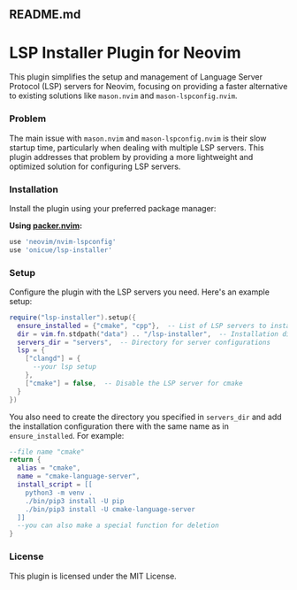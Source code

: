 ## README.md

# LSP Installer Plugin for Neovim

This plugin simplifies the setup and management of Language Server Protocol (LSP) servers for Neovim, focusing on providing a faster alternative to existing solutions like `mason.nvim` and `mason-lspconfig.nvim`. 

### Problem

The main issue with `mason.nvim` and `mason-lspconfig.nvim` is their slow startup time, particularly when dealing with multiple LSP servers. This plugin addresses that problem by providing a more lightweight and optimized solution for configuring LSP servers.

### Installation

Install the plugin using your preferred package manager:

**Using [packer.nvim](https://github.com/wbthomason/packer.nvim):**

```lua
use 'neovim/nvim-lspconfig'
use 'onicue/lsp-installer'
```

### Setup

Configure the plugin with the LSP servers you need. Here's an example setup:

```lua
require("lsp-installer").setup({
  ensure_installed = {"cmake", "cpp"},  -- List of LSP servers to install
  dir = vim.fn.stdpath("data") .. "/lsp-installer",  -- Installation directory
  servers_dir = "servers",  -- Directory for server configurations
  lsp = {
    ["clangd"] = {
      --your lsp setup
    },
    ["cmake"] = false,  -- Disable the LSP server for cmake
  }
})
```
You also need to create the directory you specified in `servers_dir` and add the installation configuration there with the same name as in `ensure_installed`.
For example:
```lua
--file name "cmake"
return {
  alias = "cmake",
  name = "cmake-language-server",
  install_script = [[
    python3 -m venv .
    ./bin/pip3 install -U pip
    ./bin/pip3 install -U cmake-language-server
  ]]
  --you can also make a special function for deletion
}
```


### License

This plugin is licensed under the MIT License.
